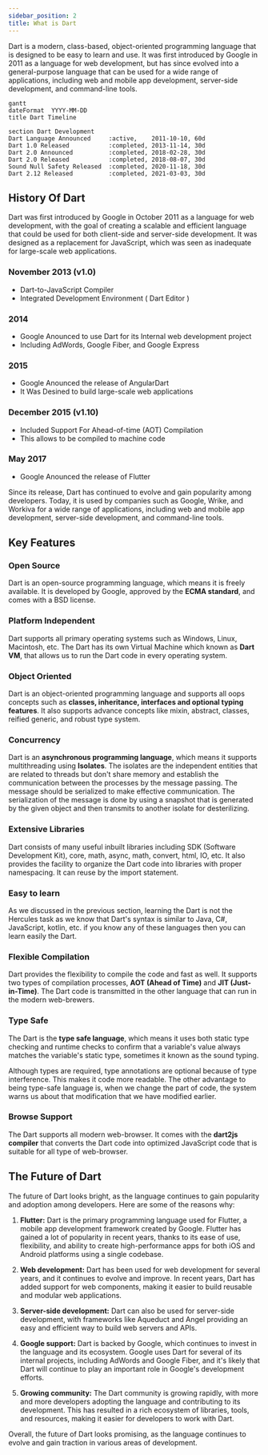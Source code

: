 ```yaml
---
sidebar_position: 2
title: What is Dart
---
```




Dart is a modern, class-based, object-oriented programming language that is designed to be easy to learn and use. 
It was first introduced by Google in 2011 as a language for web development, but has since evolved into a general-purpose language that can be used for a wide range of applications, including web and mobile app development, server-side development, and command-line tools.


```mermaid
gantt
dateFormat  YYYY-MM-DD
title Dart Timeline

section Dart Development
Dart Language Announced     :active,    2011-10-10, 60d
Dart 1.0 Released           :completed, 2013-11-14, 30d
Dart 2.0 Announced          :completed, 2018-02-28, 30d
Dart 2.0 Released           :completed, 2018-08-07, 30d
Sound Null Safety Released  :completed, 2020-11-18, 30d
Dart 2.12 Released          :completed, 2021-03-03, 30d
```

## **History Of Dart**

Dart was first introduced by Google in October 2011 as a language for web development, with the goal of creating a scalable and efficient language that could be used for both client-side and server-side development. It was designed as a replacement for JavaScript, which was seen as inadequate for large-scale web applications.

### November 2013 (v1.0)
- Dart-to-JavaScript Compiler
- Integrated Development Environment ( Dart Editor )

### 2014
- Google Anounced to use Dart for its Internal web development project
- Including AdWords, Google Fiber, and Google Express

### 2015
- Google Anounced the release of AngularDart
- It Was Desined to build large-scale web applications

### December 2015 (v1.10)
- Included Support For Ahead-of-time (AOT) Compilation
- This allows to be compiled to machine code

### May 2017
- Google Anounced the release of Flutter

Since its release, Dart has continued to evolve and gain popularity among developers. Today, it is used by companies such as Google, Wrike, and Workiva for a wide range of applications, including web and mobile app development, server-side development, and command-line tools.

## Key Features

### Open Source

Dart is an open-source programming language, which means it is freely available. It is developed by Google, approved by the **ECMA standard**, and comes with a BSD license.
### Platform Independent

Dart supports all primary operating systems such as Windows, Linux, Macintosh, etc. The Dart has its own Virtual Machine which known as **Dart VM**, that allows us to run the Dart code in every operating system.
### Object Oriented

Dart is an object-oriented programming language and supports all oops concepts such as **classes, inheritance, interfaces and optional typing features**. It also supports advance concepts like mixin, abstract, classes, reified generic, and robust type system.
### Concurrency

Dart is an **asynchronous programming language**, which means it supports multithreading using **Isolates**. The isolates are the independent entities that are related to threads but don't share memory and establish the communication between the processes by the message passing. The message should be serialized to make effective communication. The serialization of the message is done by using a snapshot that is generated by the given object and then transmits to another isolate for desterilizing.
### Extensive Libraries

Dart consists of many useful inbuilt libraries including SDK (Software Development Kit), core, math, async, math, convert, html, IO, etc. It also provides the facility to organize the Dart code into libraries with proper namespacing. It can reuse by the import statement.

### Easy to learn

As we discussed in the previous section, learning the Dart is not the Hercules task as we know that Dart's syntax is similar to Java, C#, JavaScript, kotlin, etc. if you know any of these languages then you can learn easily the Dart.

### Flexible Compilation

Dart provides the flexibility to compile the code and fast as well. It supports two types of compilation processes, **AOT (Ahead of Time)** and **JIT (Just-in-Time)**. The Dart code is transmitted in the other language that can run in the modern web-brewers.

### Type Safe

The Dart is the **type safe language**, which means it uses both static type checking and runtime checks to confirm that a variable's value always matches the variable's static type, sometimes it known as the sound typing.

Although types are required, type annotations are optional because of type interference. This makes it code more readable. The other advantage to being type-safe language is, when we change the part of code, the system warns us about that modification that we have modified earlier.

### Browse Support

The Dart supports all modern web-browser. It comes with the **dart2js compiler** that converts the Dart code into optimized JavaScript code that is suitable for all type of web-browser.

## The Future of Dart

The future of Dart looks bright, as the language continues to gain popularity and adoption among developers. Here are some of the reasons why:

1. **Flutter:** Dart is the primary programming language used for Flutter, a mobile app development framework created by Google. Flutter has gained a lot of popularity in recent years, thanks to its ease of use, flexibility, and ability to create high-performance apps for both iOS and Android platforms using a single codebase.

2. **Web development:** Dart has been used for web development for several years, and it continues to evolve and improve. In recent years, Dart has added support for web components, making it easier to build reusable and modular web applications.

3. **Server-side development:** Dart can also be used for server-side development, with frameworks like Aqueduct and Angel providing an easy and efficient way to build web servers and APIs.

4. **Google support:** Dart is backed by Google, which continues to invest in the language and its ecosystem. Google uses Dart for several of its internal projects, including AdWords and Google Fiber, and it's likely that Dart will continue to play an important role in Google's development efforts.

5. **Growing community:** The Dart community is growing rapidly, with more and more developers adopting the language and contributing to its development. This has resulted in a rich ecosystem of libraries, tools, and resources, making it easier for developers to work with Dart.

Overall, the future of Dart looks promising, as the language continues to evolve and gain traction in various areas of development.
